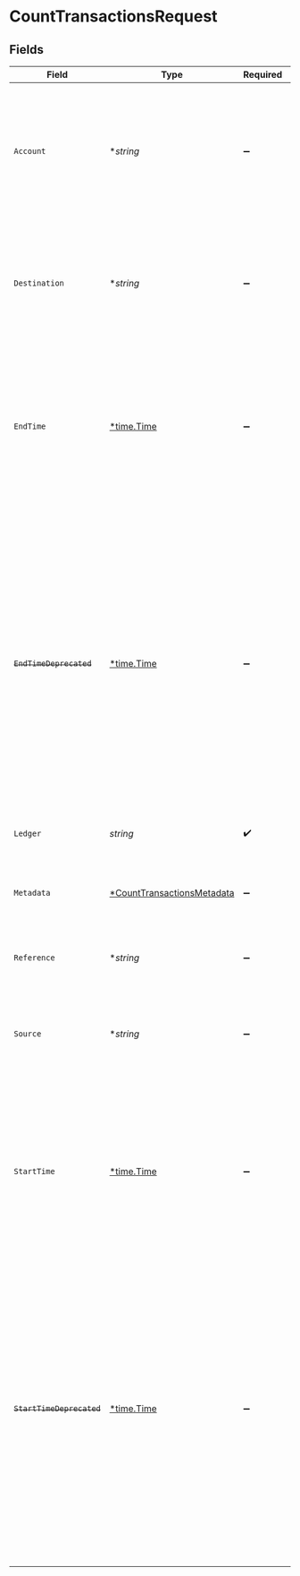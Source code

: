 # CountTransactionsRequest


## Fields

| Field                                                                                                                                                                                                                                                                                                                                            | Type                                                                                                                                                                                                                                                                                                                                             | Required                                                                                                                                                                                                                                                                                                                                         | Description                                                                                                                                                                                                                                                                                                                                      | Example                                                                                                                                                                                                                                                                                                                                          |
| ------------------------------------------------------------------------------------------------------------------------------------------------------------------------------------------------------------------------------------------------------------------------------------------------------------------------------------------------ | ------------------------------------------------------------------------------------------------------------------------------------------------------------------------------------------------------------------------------------------------------------------------------------------------------------------------------------------------ | ------------------------------------------------------------------------------------------------------------------------------------------------------------------------------------------------------------------------------------------------------------------------------------------------------------------------------------------------ | ------------------------------------------------------------------------------------------------------------------------------------------------------------------------------------------------------------------------------------------------------------------------------------------------------------------------------------------------ | ------------------------------------------------------------------------------------------------------------------------------------------------------------------------------------------------------------------------------------------------------------------------------------------------------------------------------------------------ |
| `Account`                                                                                                                                                                                                                                                                                                                                        | **string*                                                                                                                                                                                                                                                                                                                                        | :heavy_minus_sign:                                                                                                                                                                                                                                                                                                                               | Filter transactions with postings involving given account, either as source or destination (regular expression placed between ^ and $).                                                                                                                                                                                                          | users:001                                                                                                                                                                                                                                                                                                                                        |
| `Destination`                                                                                                                                                                                                                                                                                                                                    | **string*                                                                                                                                                                                                                                                                                                                                        | :heavy_minus_sign:                                                                                                                                                                                                                                                                                                                               | Filter transactions with postings involving given account at destination (regular expression placed between ^ and $).                                                                                                                                                                                                                            | users:001                                                                                                                                                                                                                                                                                                                                        |
| `EndTime`                                                                                                                                                                                                                                                                                                                                        | [*time.Time](https://pkg.go.dev/time#Time)                                                                                                                                                                                                                                                                                                       | :heavy_minus_sign:                                                                                                                                                                                                                                                                                                                               | Filter transactions that occurred before this timestamp.<br/>The format is RFC3339 and is exclusive (for example, "2023-01-02T15:04:01Z" excludes the first second of 4th minute).<br/>                                                                                                                                                          |                                                                                                                                                                                                                                                                                                                                                  |
| ~~`EndTimeDeprecated`~~                                                                                                                                                                                                                                                                                                                          | [*time.Time](https://pkg.go.dev/time#Time)                                                                                                                                                                                                                                                                                                       | :heavy_minus_sign:                                                                                                                                                                                                                                                                                                                               | :warning: **DEPRECATED**: this will be removed in a future release, please migrate away from it as soon as possible.<br/><br/>Filter transactions that occurred before this timestamp.<br/>The format is RFC3339 and is exclusive (for example, "2023-01-02T15:04:01Z" excludes the first second of 4th minute).<br/>Deprecated, please use `endTime` instead.<br/> |                                                                                                                                                                                                                                                                                                                                                  |
| `Ledger`                                                                                                                                                                                                                                                                                                                                         | *string*                                                                                                                                                                                                                                                                                                                                         | :heavy_check_mark:                                                                                                                                                                                                                                                                                                                               | Name of the ledger.                                                                                                                                                                                                                                                                                                                              | ledger001                                                                                                                                                                                                                                                                                                                                        |
| `Metadata`                                                                                                                                                                                                                                                                                                                                       | [*CountTransactionsMetadata](../../models/operations/counttransactionsmetadata.md)                                                                                                                                                                                                                                                               | :heavy_minus_sign:                                                                                                                                                                                                                                                                                                                               | Filter transactions by metadata key value pairs. Nested objects can be used as seen in the example below.                                                                                                                                                                                                                                        |                                                                                                                                                                                                                                                                                                                                                  |
| `Reference`                                                                                                                                                                                                                                                                                                                                      | **string*                                                                                                                                                                                                                                                                                                                                        | :heavy_minus_sign:                                                                                                                                                                                                                                                                                                                               | Filter transactions by reference field.                                                                                                                                                                                                                                                                                                          | ref:001                                                                                                                                                                                                                                                                                                                                          |
| `Source`                                                                                                                                                                                                                                                                                                                                         | **string*                                                                                                                                                                                                                                                                                                                                        | :heavy_minus_sign:                                                                                                                                                                                                                                                                                                                               | Filter transactions with postings involving given account at source (regular expression placed between ^ and $).                                                                                                                                                                                                                                 | users:001                                                                                                                                                                                                                                                                                                                                        |
| `StartTime`                                                                                                                                                                                                                                                                                                                                      | [*time.Time](https://pkg.go.dev/time#Time)                                                                                                                                                                                                                                                                                                       | :heavy_minus_sign:                                                                                                                                                                                                                                                                                                                               | Filter transactions that occurred after this timestamp.<br/>The format is RFC3339 and is inclusive (for example, "2023-01-02T15:04:01Z" includes the first second of 4th minute).<br/>                                                                                                                                                           |                                                                                                                                                                                                                                                                                                                                                  |
| ~~`StartTimeDeprecated`~~                                                                                                                                                                                                                                                                                                                        | [*time.Time](https://pkg.go.dev/time#Time)                                                                                                                                                                                                                                                                                                       | :heavy_minus_sign:                                                                                                                                                                                                                                                                                                                               | :warning: **DEPRECATED**: this will be removed in a future release, please migrate away from it as soon as possible.<br/><br/>Filter transactions that occurred after this timestamp.<br/>The format is RFC3339 and is inclusive (for example, "2023-01-02T15:04:01Z" includes the first second of 4th minute).<br/>Deprecated, please use `startTime` instead.<br/> |                                                                                                                                                                                                                                                                                                                                                  |